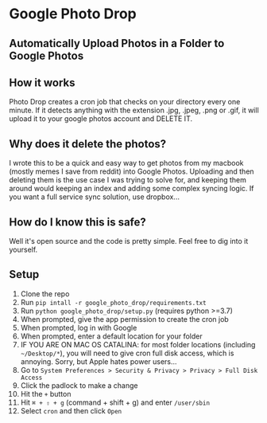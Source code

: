 # Google Photo Drop
## Automatically Upload Photos in a Folder to Google Photos

## How it works
Photo Drop creates a cron job that checks on your directory every one minute. If it detects anything with the extension .jpg, .jpeg, .png or .gif, it will upload it to your google photos account and DELETE IT.

## Why does it delete the photos?
I wrote this to be a quick and easy way to get photos from my macbook (mostly memes I save from reddit) into Google Photos. Uploading and then deleting them is the use case I was trying to solve for, and keeping them around would keeping an index and adding some complex syncing logic. If you want a full service sync solution, use dropbox...

## How do I know this is safe?
Well it's open source and the code is pretty simple. Feel free to dig into it yourself.


## Setup

1. Clone the repo
2. Run `pip intall -r google_photo_drop/requirements.txt`
3. Run `python google_photo_drop/setup.py` (requires python >=3.7)
4. When prompted, give the app permission to create the cron job
5. When prompted, log in with Google
6. When prompted, enter a default location for your folder
7. IF YOU ARE ON MAC OS CATALINA: for most folder locations (including `~/Desktop/*`), you will need to give cron full disk access, which is annoying. Sorry, but Apple hates power users...
8. Go to `System Preferences > Security & Privacy > Privacy > Full Disk Access`
9. Click the padlock to make a change
10. Hit the `+` button
11. Hit `⌘ + ⇧ + g` (command + shift + g) and enter `/user/sbin`
12. Select `cron` and then click `Open`
